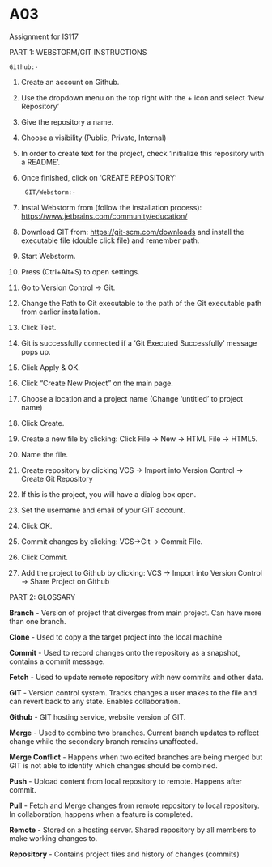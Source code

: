 # A03
Assignment for IS117

PART 1: WEBSTORM/GIT INSTRUCTIONS
	
	Github:-
1. Create an account on Github.
2. Use the dropdown menu on the top right with the + icon and select ‘New Repository’
3. Give the repository a name.
4. Choose a visibility (Public, Private, Internal)
5. In order to create text for the project, check ‘Initialize this repository with a README’.
6. Once finished, click on ‘CREATE REPOSITORY’
	
	
		GIT/Webstorm:-
9. Instal Webstorm from (follow the installation process): https://www.jetbrains.com/community/education/
10. Download GIT from: https://git-scm.com/downloads and install the executable file (double click file) and remember path.
11. Start Webstorm.
12. Press (Ctrl+Alt+S) to open settings.
13. Go to Version Control -> Git.
14. Change the Path to Git executable to the path of the Git executable path from earlier installation.
15. Click Test.
16. Git is successfully connected if a ‘Git Executed Successfully’ message pops up.
17. Click Apply & OK.
18. Click “Create New Project” on the main page.
19. Choose a location and a project name (Change ‘untitled’ to project name)
20. Click Create.
21. Create a new file by clicking: Click File -> New -> HTML File -> HTML5.
22. Name the file.
23. Create repository by clicking VCS -> Import into Version Control -> Create Git Repository
24. If this is the project, you will have a dialog box open. 
25. Set the username and email of your GIT account.
26. Click OK.
27. Commit changes by clicking: VCS->Git -> Commit File.
28. Click Commit.
29. Add the project to Github by clicking: 
    VCS -> Import into Version Control -> Share Project on Github
 
 
 
PART 2: GLOSSARY

**Branch** - Version of project that diverges from main project. Can have more than one branch.

**Clone** - Used to copy a the target project into the local machine

**Commit** - Used to record changes onto the repository as a snapshot,  contains a commit message. 

**Fetch** - Used to update remote repository with new commits and other data.

**GIT** - Version control system. Tracks changes a user makes to the file and can revert back to any state. Enables collaboration.

**Github** - GIT hosting service, website version of GIT.

**Merge** - Used to combine two branches. Current branch updates to reflect change while the secondary branch remains unaffected.

**Merge Conflict** - Happens when two edited branches are being merged but GIT is not able to identify which changes should be combined.

**Push** - Upload content from local repository to remote. Happens after commit. 

**Pull** - Fetch and Merge changes from remote repository to local repository. In collaboration, happens when a feature is completed.

**Remote** - Stored on a hosting server. Shared repository by all members to make working changes to.

**Repository** - Contains project files and history of changes (commits)
